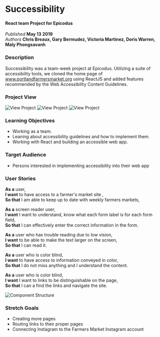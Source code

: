 # Successibility

#### React team Project for Epicodus

_Published_ **May 13 2019**<br>
_Authors_ **Chris Breaux, Gary Bermudez, Victoria Martinez, Doris Warren, Maly Phongsavanh**

### Description
Successibility was a team-week project at Epicodus. Utilizing a suite of accessibility tools, we cloned the home page of www.portlandfarmersmarket.org using ReactJS and added features recommended by the Web Accessibility Content Guidelines.

### Project View
![View Project](./src/assets/topClone.png?raw=true "Clone Project")
![View Project](./src/assets/medClone.png?raw=true "Clone Project")
![View Project](./src/assets/bottomClone.png?raw=true "Clone Project")


### Learning Objectives
* Working as a team.
* Leaning about accessibility guidelines and how to implement them.
* Working with React and building an accessible web app.

### Target Audience
* Persons interested in implementing accessibility into their web app

### User Stories
**As a** user,<br>
**I want** to have access to a farmer's market site ,<br>
**So that** I am able to keep up to date with weekly farmers markets,

**As a** screen reader user,<br>
**I want** I want to understand, know what each form label is for each form field,<br>
**So that** I can effectively enter the correct information in the form.

**As a** user who has trouble reading due to low vision,<br>
**I want** to be able to make the text larger on the screen,<br>
**So that** I can read it.

**As a** user who is color blind,<br>
**I want** to have access to information conveyed in color,<br>
**So that** I do not miss anything and I understand the content.

**As a** user who is color blind,<br>
**I want** I want to links to be distinguishable on the page,<br>
**So that** I can a find the links and navigate the site.

![Component Structure](./src/assets/Component.png?raw=true "Component Structure")

### Stretch Goals

* Creating more pages
* Routing links to their proper pages
* Connecting Instagram to the Farmers Market Instagram account

